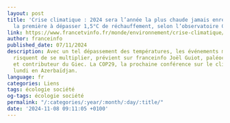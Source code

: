 ```yaml
---
layout: post
title: 'Crise climatique : 2024 sera l’année la plus chaude jamais enregistrée et
  la première à dépasser 1,5°C de réchauffement, selon l’observatoire Copernicus'
link: https://www.francetvinfo.fr/monde/environnement/crise-climatique/crise-climatique-l-annee-2024-sera-la-plus-chaude-jamais-enregistree-et-la-premiere-a-depasser-1-5-c-de-rechauffement-selon-l-observatoire-copernicus_6881876.html
author: franceinfo
published_date: 07/11/2024
description: Avec un tel dépassement des températures, les événements météo extrêmes
  risquent de se multiplier, prévient sur franceinfo Joël Guiot, paléoclimatologue
  et contributeur du Giec. La COP29, la prochaine conférence sur le climat, s'ouvre
  lundi en Azerbaïdjan.
language: fr
categories: Liens
tags: écologie société
og-tags: écologie société
permalink: "/:categories/:year/:month/:day/:title/"
date: '2024-11-08 09:11:05 +0100'
---
```

